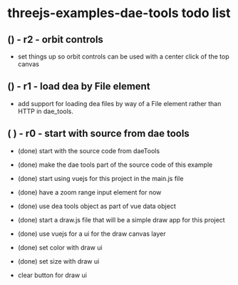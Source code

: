 # threejs-examples-dae-tools todo list


## () - r2 - orbit controls
* set things up so orbit controls can be used with a center click of the top canvas

## () - r1 - load dea by File element
* add support for loading dea files by way of a File element rather than HTTP in dae_tools.

## ( ) - r0 - start with source from dae tools
* (done) start with the source code from daeTools
* (done) make the dae tools part of the source code of this example
* (done) start using vuejs for this project in the main.js file
* (done) have a zoom range input element for now
* (done) use dea tools object as part of vue data object

* (done) start a draw.js file that will be a simple draw app for this project
* (done) use vuejs for a ui for the draw canvas layer
* (done) set color with draw ui
* (done) set size with draw ui
* clear button for draw ui
